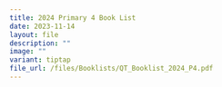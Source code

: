 ```yaml
---
title: 2024 Primary 4 Book List
date: 2023-11-14
layout: file
description: ""
image: ""
variant: tiptap
file_url: /files/Booklists/QT_Booklist_2024_P4.pdf
---
```

